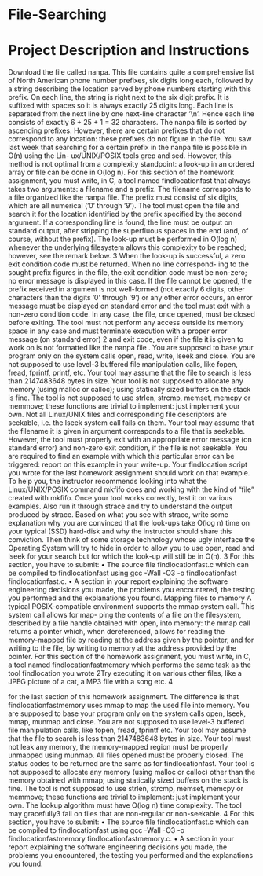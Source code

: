 # File-Searching


# Project Description and Instructions
Download the file called nanpa. This file contains quite a comprehensive list of North American phone number prefixes, six digits long each, followed by a string describing the location served by phone numbers starting with this prefix. On each line, the string is right next to the six digit prefix. It is suffixed with spaces so it is always exactly 25 digits long. Each line is separated from the next line by one next-line character ’\n’. Hence each line consists of exactly 6 + 25 + 1 = 32 characters. The nanpa file is sorted by ascending prefixes. However, there are certain prefixes that do not correspond to any location: these prefixes do not figure in the file.
You saw last week that searching for a certain prefix in the nanpa file is possible in O(n) using the Lin- ux/UNIX/POSIX tools grep and sed. However, this method is not optimal from a complexity standpoint: a look-up in an ordered array or file can be done in O(log n).
For this section of the homework assignment, you must write, in C, a tool named findlocationfast that always takes two arguments: a filename and a prefix. The filename corresponds to a file organized like the nanpa file. The prefix must consist of six digits, which are all numerical (’0’ through ’9’). The tool must open the file and search it for the location identified by the prefix specified by the second argument. If a corresponding line is found, the line must be output on standard output, after stripping the superfluous spaces in the end (and, of course, without the prefix). The look-up must be performed in O(log n) whenever the underlying filesystem allows this complexity to be reached; however, see the remark below.
3
When the look-up is successful, a zero exit condition code must be returned. When no line correspond- ing to the sought prefix figures in the file, the exit condition code must be non-zero; no error message is displayed in this case. If the file cannot be opened, the prefix received in argument is not well-formed (not exactly 6 digits, other characters than the digits ’0’ through ’9’) or any other error occurs, an error message must be displayed on standard error and the tool must exit with a non-zero condition code. In any case, the file, once opened, must be closed before exiting. The tool must not perform any access outside its memory space in any case and must terminate execution with a proper error message (on standard error)
2 and exit code, even if the file it is given to work on is not formatted like the nanpa file .
You are supposed to base your program only on the system calls open, read, write, lseek and close. You are not supposed to use level-3 buffered file manipulation calls, like fopen, fread, fprintf, printf, etc. Your tool may assume that the file to search is less than 2147483648 bytes in size. Your tool is not supposed to allocate any memory (using malloc or calloc); using statically sized buffers on the stack is fine. The tool is not supposed to use strlen, strcmp, memset, memcpy or memmove; these functions are trivial to implement: just implement your own.
Not all Linux/UNIX files and corresponding file descriptors are seekable, i.e. the lseek system call fails on them. Your tool may assume that the filename it is given in argument corresponds to a file that is seekable. However, the tool must properly exit with an appropriate error message (on standard error) and non-zero exit condition, if the file is not seekable. You are required to find an example with which this particular error can be triggered: report on this example in your write-up. Your findlocation script you wrote for the last homework assignment should work on that example. To help you, the instructor recommends looking into what the Linux/UNIX/POSIX command mkfifo does and working with the kind of “file” created with mkfifo.
Once your tool works correctly, test it on various examples. Also run it through strace and try to understand the output produced by strace. Based on what you see with strace, write some explanation why you are convinced that the look-ups take O(log n) time on your typical (SSD) hard-disk and why the instructor should share this conviction. Then think of some storage technology whose ugly interface the Operating System will try to hide in order to allow you to use open, read and lseek for your search but for which the look-up will still be in O(n).
3
For this section, you have to submit:
• The source file findlocationfast.c which can be compiled to findlocationfast using
gcc -Wall -O3 -o findlocationfast findlocationfast.c.
• A section in your report explaining the software engineering decisions you made, the problems you
encountered, the testing you performed and the explanations you found.
Mapping files to memory
A typical POSIX-compatible environment supports the mmap system call. This system call allows for map- ping the contents of a file on the filesystem, described by a file handle obtained with open, into memory: the mmap call returns a pointer which, when dereferenced, allows for reading the memory-mapped file by reading at the address given by the pointer, and for writing to the file, by writing to memory at the address provided by the pointer.
For this section of the homework assignment, you must write, in C, a tool named findlocationfastmemory which performs the same task as the tool findlocation you wrote
2Try executing it on various other files, like a JPEG picture of a cat, a MP3 file with a song etc. 4
 
for the last section of this homework assignment. The difference is that findlocationfastmemory uses mmap to map the used file into memory.
You are supposed to base your program only on the system calls open, lseek, mmap, munmap and close. You are not supposed to use level-3 buffered file manipulation calls, like fopen, fread, fprintf etc. Your tool may assume that the file to search is less than 2147483648 bytes in size. Your tool must not leak any memory, the memory-mapped region must be properly unmapped using munmap. All files opened must be properly closed. The status codes to be returned are the same as for findlocationfast. Your tool is not supposed to allocate any memory (using malloc or calloc) other than the memory obtained with mmap; using statically sized buffers on the stack is fine. The tool is not supposed to use strlen, strcmp, memset, memcpy or memmove; these functions are trivial to implement: just implement your own. The lookup algorithm must have O(log n) time complexity. The tool may gracefully3 fail on files that are non-regular or non-seekable.
4
For this section, you have to submit:
• The source file findlocationfast.c which can be compiled to findlocationfast using
gcc -Wall -O3 -o findlocationfastmemory findlocationfastmemory.c.
• A section in your report explaining the software engineering decisions you made, the problems you
encountered, the testing you performed and the explanations you found.
